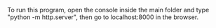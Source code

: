 To run this program, open the console inside the main folder and type "python -m http.server", then go to localhost:8000 in the browser.
